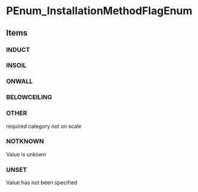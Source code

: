 # PEnum_InstallationMethodFlagEnum

## Items

### INDUCT


### INSOIL


### ONWALL


### BELOWCEILING


### OTHER
required category not on scale

### NOTKNOWN
Value is unkown

### UNSET
Value has not been specified
